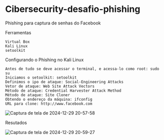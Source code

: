 # Cibersecurity-desafio-phishing

Phishing para captura de senhas do Facebook

Ferramentas
    
    Virtual Box
    Kali Linux
    setoolkit

Configurando o Phishing no Kali Linux

    Antes de tudo se deve acessar o terminal, e acessa-lo como root: sudo su
    Iniciamos o setoolkit: setoolkit
    Definimos o ipo de ataque: Social-Engineering Attacks
    Vetor de ataque: Web Site Attack Vectors
    Método de ataque: Credential Harvester Attack Method 
    Método de ataque: Site Cloner
    Obtendo o endereço da máquina: ifconfig 
    URL para clone: http://www.facebook.com

![Captura de tela de 2024-12-29 20-57-58](https://github.com/user-attachments/assets/b74de4e9-f67c-4993-b08e-f8d9fff17ace)


Resutados

![Captura de tela de 2024-12-29 20-59-27](https://github.com/user-attachments/assets/ab27371d-a44e-45d6-be0e-b3c8a49acc74)
